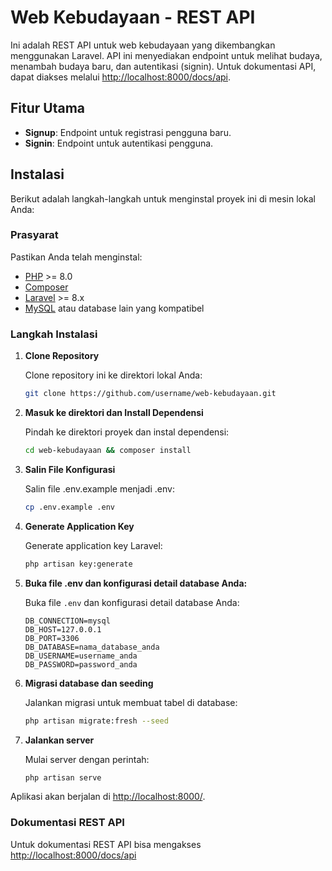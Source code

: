 # Web Kebudayaan - REST API

Ini adalah REST API untuk web kebudayaan yang dikembangkan menggunakan Laravel. API ini menyediakan endpoint untuk melihat budaya, menambah budaya baru, dan autentikasi (signin). Untuk dokumentasi API, dapat diakses melalui [http://localhost:8000/docs/api](http://localhost:8000/docs/api).

## Fitur Utama

- **Signup**: Endpoint untuk registrasi pengguna baru.
- **Signin**: Endpoint untuk autentikasi pengguna.

## Instalasi

Berikut adalah langkah-langkah untuk menginstal proyek ini di mesin lokal Anda:

### Prasyarat

Pastikan Anda telah menginstal:

- [PHP](https://www.php.net/) >= 8.0
- [Composer](https://getcomposer.org/)
- [Laravel](https://laravel.com/) >= 8.x
- [MySQL](https://www.mysql.com/) atau database lain yang kompatibel

### Langkah Instalasi

1. **Clone Repository**
   
   Clone repository ini ke direktori lokal Anda:
   
   ```bash
   git clone https://github.com/username/web-kebudayaan.git

2. **Masuk ke direktori dan Install Dependensi**
   
   Pindah ke direktori proyek dan instal dependensi:
   
   ```bash
   cd web-kebudayaan && composer install

3. **Salin File Konfigurasi**

    Salin file .env.example menjadi .env:
   
   ```bash
   cp .env.example .env

4. **Generate Application Key**

    Generate application key Laravel:
   
   ```bash
   php artisan key:generate

5. **Buka file .env dan konfigurasi detail database Anda:**

    Buka file `.env` dan konfigurasi detail database Anda:
    ```env
    DB_CONNECTION=mysql
    DB_HOST=127.0.0.1
    DB_PORT=3306
    DB_DATABASE=nama_database_anda
    DB_USERNAME=username_anda
    DB_PASSWORD=password_anda

6. **Migrasi database dan seeding**

    Jalankan migrasi untuk membuat tabel di database:

    ```bash
    php artisan migrate:fresh --seed

7. **Jalankan server**
    
    Mulai server dengan perintah:

    ```bash
    php artisan serve

Aplikasi akan berjalan di [http://localhost:8000/](http://localhost:8000/).

### Dokumentasi REST API

Untuk dokumentasi REST API bisa mengakses [http://localhost:8000/docs/api](http://localhost:8000/docs/api)